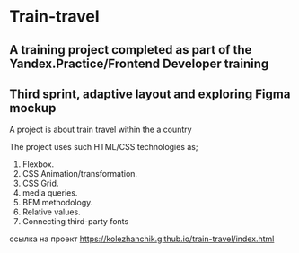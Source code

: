 # Train-travel 
## A training project completed as part of the Yandex.Practice/Frontend Developer training
## Third sprint, adaptive layout and exploring Figma mockup

A project is about train travel within the a country

The project uses such HTML/CSS technologies as; 

1. Flexbox. 
2. CSS Animation/transformation.
3. CSS Grid.
4. media queries.
5. BEM methodology. 
6. Relative values.
7. Connecting third-party fonts


ссылка на проект https://kolezhanchik.github.io/train-travel/index.html
